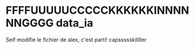 # FFFFUUUUUCCCCCKKKKKKINNNNNNGGGG data_ia


Seif modifie le fichier de alex, c'est parti!
capssssskillller

